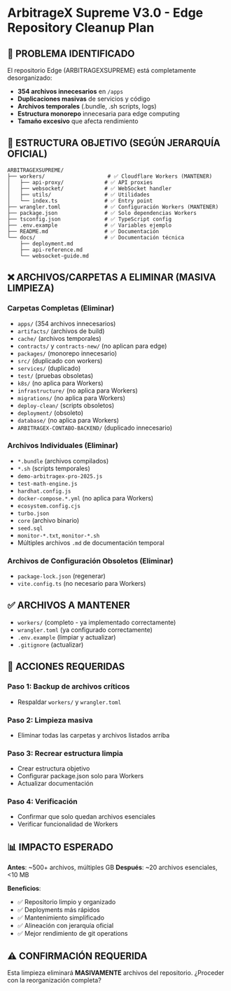 # ArbitrageX Supreme V3.0 - Edge Repository Cleanup Plan

## 🚨 **PROBLEMA IDENTIFICADO**

El repositorio Edge (ARBITRAGEXSUPREME) está completamente desorganizado:
- **354 archivos innecesarios** en `/apps`
- **Duplicaciones masivas** de servicios y código
- **Archivos temporales** (.bundle, .sh scripts, logs)
- **Estructura monorepo** innecesaria para edge computing
- **Tamaño excesivo** que afecta rendimiento

## 🎯 **ESTRUCTURA OBJETIVO (SEGÚN JERARQUÍA OFICIAL)**

```
ARBITRAGEXSUPREME/
├── workers/                    # ✅ Cloudflare Workers (MANTENER)
│   ├── api-proxy/             # ✅ API proxies
│   ├── websocket/             # ✅ WebSocket handler  
│   ├── utils/                 # ✅ Utilidades
│   └── index.ts               # ✅ Entry point
├── wrangler.toml              # ✅ Configuración Workers (MANTENER)
├── package.json               # ✅ Solo dependencias Workers
├── tsconfig.json              # ✅ TypeScript config
├── .env.example               # ✅ Variables ejemplo
├── README.md                  # ✅ Documentación
└── docs/                      # ✅ Documentación técnica
    ├── deployment.md
    ├── api-reference.md
    └── websocket-guide.md
```

## ❌ **ARCHIVOS/CARPETAS A ELIMINAR (MASIVA LIMPIEZA)**

### **Carpetas Completas (Eliminar)**
- `apps/` (354 archivos innecesarios)
- `artifacts/` (archivos de build)
- `cache/` (archivos temporales)
- `contracts/` y `contracts-new/` (no aplican para edge)
- `packages/` (monorepo innecesario)
- `src/` (duplicado con workers)
- `services/` (duplicado)
- `test/` (pruebas obsoletas)
- `k8s/` (no aplica para Workers)
- `infrastructure/` (no aplica para Workers)
- `migrations/` (no aplica para Workers)
- `deploy-clean/` (scripts obsoletos)
- `deployment/` (obsoleto)
- `database/` (no aplica para Workers)
- `ARBITRAGEX-CONTABO-BACKEND/` (duplicado innecesario)

### **Archivos Individuales (Eliminar)**
- `*.bundle` (archivos compilados)
- `*.sh` (scripts temporales)
- `demo-arbitragex-pro-2025.js`
- `test-math-engine.js`
- `hardhat.config.js`
- `docker-compose.*.yml` (no aplica para Workers)
- `ecosystem.config.cjs`
- `turbo.json`
- `core` (archivo binario)
- `seed.sql`
- `monitor-*.txt`, `monitor-*.sh`
- Múltiples archivos `.md` de documentación temporal

### **Archivos de Configuración Obsoletos (Eliminar)**
- `package-lock.json` (regenerar)
- `vite.config.ts` (no necesario para Workers)

## ✅ **ARCHIVOS A MANTENER**

- `workers/` (completo - ya implementado correctamente)
- `wrangler.toml` (ya configurado correctamente)
- `.env.example` (limpiar y actualizar)
- `.gitignore` (actualizar)

## 🔧 **ACCIONES REQUERIDAS**

### **Paso 1: Backup de archivos críticos**
- Respaldar `workers/` y `wrangler.toml`

### **Paso 2: Limpieza masiva**
- Eliminar todas las carpetas y archivos listados arriba

### **Paso 3: Recrear estructura limpia**
- Crear estructura objetivo
- Configurar package.json solo para Workers
- Actualizar documentación

### **Paso 4: Verificación**
- Confirmar que solo quedan archivos esenciales
- Verificar funcionalidad de Workers

## 📊 **IMPACTO ESPERADO**

**Antes**: ~500+ archivos, múltiples GB
**Después**: ~20 archivos esenciales, <10 MB

**Beneficios**:
- ✅ Repositorio limpio y organizado
- ✅ Deployments más rápidos
- ✅ Mantenimiento simplificado
- ✅ Alineación con jerarquía oficial
- ✅ Mejor rendimiento de git operations

## ⚠️ **CONFIRMACIÓN REQUERIDA**

Esta limpieza eliminará **MASIVAMENTE** archivos del repositorio.
¿Proceder con la reorganización completa?
